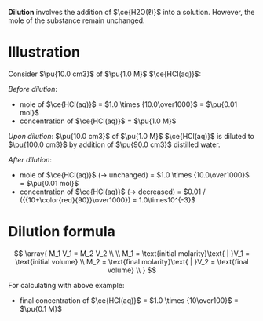 **Dilution** involves the addition of $\ce{H2O(ℓ)}$ into a solution. However, the mole of the substance remain unchanged.

# Illustration
Consider $\pu{10.0 cm3}$ of $\pu{1.0 M}$ $\ce{HCl(aq)}$:

*Before dilution*:
- mole of $\ce{HCl(aq)}$ = $1.0 \times {10.0\over1000}$ = $\pu{0.01 mol}$
- concentration of $\ce{HCl(aq)}$ = $\pu{1.0 M}$

*Upon dilution*:
$\pu{10.0 cm3}$ of $\pu{1.0 M}$ $\ce{HCl(aq)}$ is diluted to $\pu{100.0 cm3}$ by addition of $\pu{90.0 cm3}$ distilled water.

*After dilution*: 
- mole of $\ce{HCl(aq)}$ (→ <span class="hi-green">unchanged</span>)
  = $1.0 \times {10.0\over1000}$ = $\pu{0.01 mol}$
- concentration of $\ce{HCl(aq)}$ (→ <span class="hi-green">decreased</span>)
  = $0.01 / ({{10+\color{red}{90}}\over1000}) = 1.0\times10^{-3}$

# Dilution formula
$$
\array{
M_1 V_1 = M_2 V_2 \\
\\
M_1 = \text{initial molarity}\text{ | }V_1 = \text{initial volume} \\
M_2 = \text{final molarity}\text{ | }V_2 = \text{final volume} \\
}
$$

For calculating with above example:
- final concentration of $\ce{HCl(aq)}$ = $1.0 \times {10\over100}$ = $\pu{0.1 M}$
